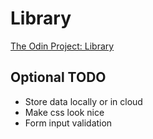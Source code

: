 # Library<br>

[The Odin Project: Library](https://www.theodinproject.com/courses/javascript/lessons/library)

## Optional TODO  
* Store data locally or in cloud  
* Make css look nice  
* Form input validation  